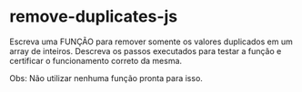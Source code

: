 # remove-duplicates-js

Escreva uma FUNÇÃO para remover somente os valores duplicados em um array de inteiros. Descreva os passos executados para testar a função e certificar o funcionamento correto da mesma. 

Obs: Não utilizar nenhuma função pronta para isso.

